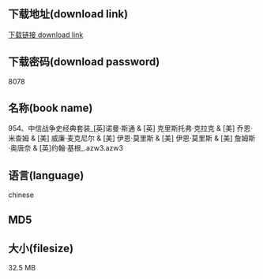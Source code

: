 ## 下载地址(download link)
[下载链接 download link](https://voluble-croquembouche-d321dc.netlify.app/?s=954%E3%80%81%E4%B8%AD%E4%BF%A1%E6%88%98%E4%BA%89%E5%8F%B2%E7%BB%8F%E5%85%B8%E5%A5%97%E8%A3%85_%5B%E8%8B%B1%5D%E8%AF%BA%E6%9B%BC%C2%B7%E6%96%AF%E9%80%9A+%26+%5B%E8%8B%B1%5D+%E5%85%8B%E9%87%8C%E6%96%AF%E6%89%98%E5%BC%97%C2%B7%E5%85%8B%E6%8B%89%E5%85%8B+%26+%5B%E7%BE%8E%5D+%E4%B9%94%E6%81%A9%C2%B7%E7%B1%B3%E6%9F%A5%E5%A7%86+%26+%5B%E7%BE%8E%5D+%E5%A8%81%E5%BB%89%C2%B7%E9%BA%A6%E5%85%8B%E5%B0%BC%E5%B0%94+%26+%5B%E7%BE%8E%5D+%E4%BC%8A%E6%81%A9%C2%B7%E8%8E%AB%E9%87%8C%E6%96%AF+%26+%5B%E7%BE%8E%5D+%E4%BC%8A%E6%81%A9%C2%B7%E8%8E%AB%E9%87%8C%E6%96%AF+%26+%5B%E7%BE%8E%5D+%E8%A9%B9%E5%A7%86%E6%96%AF%C2%B7%E5%A5%A5%E5%94%90%E5%A5%88+%26+%5B%E8%8B%B1%5D%E7%BA%A6%E7%BF%B0%C2%B7%E5%9F%BA%E6%A0%B9_.azw3)

## 下载密码(download password)
8078

## 名称(book name)
954、中信战争史经典套装_[英]诺曼·斯通 & [英] 克里斯托弗·克拉克 & [美] 乔恩·米查姆 & [美] 威廉·麦克尼尔 & [美] 伊恩·莫里斯 & [美] 伊恩·莫里斯 & [美] 詹姆斯·奥唐奈 & [英]约翰·基根_.azw3.azw3

## 语言(language)
chinese

## MD5


## 大小(filesize)
32.5 MB
